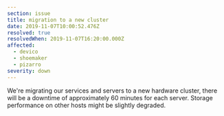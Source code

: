 ```yaml
---
section: issue
title: migration to a new cluster
date: 2019-11-07T10:00:52.476Z
resolved: true
resolvedWhen: 2019-11-07T16:20:00.000Z
affected:
  - devico
  - shoemaker
  - pizarro
severity: down
---
```

We're migrating our services and servers to a new hardware cluster, there will be a downtime of approximately 60 minutes for each server. Storage performance on other hosts might be slightly degraded.

